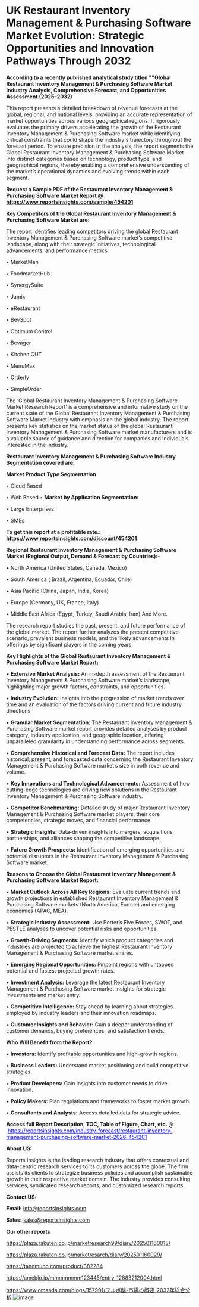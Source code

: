 # UK Restaurant Inventory Management & Purchasing Software Market Evolution: Strategic Opportunities and Innovation Pathways Through 2032

<strong>According to a recently published analytical study titled ""Global Restaurant Inventory Management & Purchasing Software Market Industry Analysis, Comprehensive Forecast, and Opportunities Assessment (2025–2032)</strong>

This report presents a detailed breakdown of revenue forecasts at the global, regional, and national levels, providing an accurate representation of market opportunities across various geographical regions. It rigorously evaluates the primary drivers accelerating the growth of the Restaurant Inventory Management & Purchasing Software market while identifying critical constraints that could shape the industry's trajectory throughout the forecast period. To ensure precision in the analysis, the report segments the Global Restaurant Inventory Management & Purchasing Software Market into distinct categories based on technology, product type, and geographical regions, thereby enabling a comprehensive understanding of the market’s operational dynamics and evolving trends within each segment.

<strong>Request a Sample PDF of the Restaurant Inventory Management & Purchasing Software Market Report </strong><strong>@<a href=https://www.reportsinsights.com/sample/454201 style=color:#0000ff;> https://www.reportsinsights.com/sample/454201</a></strong></font>

<strong>Key Competitors of the Global Restaurant Inventory Management & Purchasing Software Market are:</strong>

The report identifies leading competitors driving the global Restaurant Inventory Management & Purchasing Software market’s competitive landscape, along with their strategic initiatives, technological advancements, and performance metrics.

‣ MarketMan

‣ FoodmarketHub

‣ SynergySuite

‣ Jamix

‣ eRestaurant

‣ BevSpot

‣ Optimum Control

‣ Bevager

‣ Kitchen CUT

‣ MenuMax

‣ Orderly

‣ SimpleOrder

The ‘Global Restaurant Inventory Management & Purchasing Software Market Research Report’ is a comprehensive and informative study on the current state of the Global Restaurant Inventory Management & Purchasing Software Market industry with emphasis on the global industry. The report presents key statistics on the market status of the global Restaurant Inventory Management & Purchasing Software market manufacturers and is a valuable source of guidance and direction for companies and individuals interested in the industry.

<strong>Restaurant Inventory Management & Purchasing Software Industry Segmentation covered are:</strong>

<strong>Market Product Type Segmentation</strong>

‣ Cloud Based

‣ Web Based
‣ 
<strong>Market by Application Segmentation:</strong>

‣ Large Enterprises

‣ SMEs

<strong>To get this report at a profitable rate.: <a href=https://www.reportsinsights.com/discount/454201 style=color:#0000ff;>https://www.reportsinsights.com/discount/454201</a></strong></font>

<strong>Regional Restaurant Inventory Management & Purchasing Software Market (Regional Output, Demand &amp; Forecast by Countries):-</strong>

• North America (United States, Canada, Mexico)

• South America ( Brazil, Argentina, Ecuador, Chile)

• Asia Pacific (China, Japan, India, Korea)

• Europe (Germany, UK, France, Italy)

• Middle East Africa (Egypt, Turkey, Saudi Arabia, Iran) And More.

The research report studies the past, present, and future performance of the global market. The report further analyzes the present competitive scenario, prevalent business models, and the likely advancements in offerings by significant players in the coming years.

<strong>Key Highlights of the Global Restaurant Inventory Management & Purchasing Software Market Report:</strong>

• <strong>Extensive Market Analysis:</strong> An in-depth assessment of the Restaurant Inventory Management & Purchasing Software market’s landscape, highlighting major growth factors, constraints, and opportunities.

• <strong>Industry Evolution:</strong> Insights into the progression of market trends over time and an evaluation of the factors driving current and future industry directions.

• <strong>Granular Market Segmentation:</strong> The Restaurant Inventory Management & Purchasing Software market report provides detailed analyses by product category, industry application, and geographic location, offering unparalleled granularity in understanding performance across segments.

• <strong>Comprehensive Historical and Forecast Data:</strong> The report includes historical, present, and forecasted data concerning the Restaurant Inventory Management & Purchasing Software market’s size in both revenue and volume.

• <strong>Key Innovations and Technological Advancements:</strong> Assessment of how cutting-edge technologies are driving new solutions in the Restaurant Inventory Management & Purchasing Software industry.

• <strong>Competitor Benchmarking:</strong> Detailed study of major Restaurant Inventory Management & Purchasing Software market players, their core competencies, strategic moves, and financial performance.

• <strong>Strategic Insights:</strong> Data-driven insights into mergers, acquisitions, partnerships, and alliances shaping the competitive landscape.

• <strong>Future Growth Prospects:</strong> Identification of emerging opportunities and potential disruptors in the Restaurant Inventory Management & Purchasing Software market.

<strong>Reasons to Choose the Global Restaurant Inventory Management & Purchasing Software Market Report:</strong>

• <strong>Market Outlook Across All Key Regions:</strong> Evaluate current trends and growth projections in established Restaurant Inventory Management & Purchasing Software markets (North America, Europe) and emerging economies (APAC, MEA).

• <strong>Strategic Industry Assessment:</strong> Use Porter’s Five Forces, SWOT, and PESTLE analyses to uncover potential risks and opportunities.

• <strong>Growth-Driving Segments:</strong> Identify which product categories and industries are projected to achieve the highest Restaurant Inventory Management & Purchasing Software market shares.

• <strong>Emerging Regional Opportunities:</strong> Pinpoint regions with untapped potential and fastest projected growth rates.

• <strong>Investment Analysis:</strong> Leverage the latest Restaurant Inventory Management & Purchasing Software market insights for strategic investments and market entry.

• <strong>Competitive Intelligence:</strong> Stay ahead by learning about strategies employed by industry leaders and their innovation roadmaps.

• <strong>Customer Insights and Behavior:</strong> Gain a deeper understanding of customer demands, buying preferences, and satisfaction trends.

<strong>Who Will Benefit from the Report?</strong>

• <strong>Investors:</strong> Identify profitable opportunities and high-growth regions.

• <strong>Business Leaders:</strong> Understand market positioning and build competitive strategies.

• <strong>Product Developers:</strong> Gain insights into customer needs to drive innovation.

• <strong>Policy Makers:</strong> Plan regulations and frameworks to foster market growth.

• <strong>Consultants and Analysts:</strong> Access detailed data for strategic advice.
</ul>
<strong>Access full Report Description, TOC, Table of Figure, Chart, etc. </strong>@  <a href=https://reportsinsights.com/industry-forecast/restaurant-inventory-management-purchasing-software-market-2026-454201 style=color:#0000ff;>https://reportsinsights.com/industry-forecast/restaurant-inventory-management-purchasing-software-market-2026-454201</a></font>

<strong><strong>About US</strong>:</strong>

Reports Insights is the leading research industry that offers contextual and data-centric research services to its customers across the globe. The firm assists its clients to strategize business policies and accomplish sustainable growth in their respective market domain. The industry provides consulting services, syndicated research reports, and customized research reports.

<strong>Contact US:</strong>

<p class=""""><b>Email:</b> <a href=mailto:info@reportsinsights.com>info@reportsinsights.com</a></p>
<p class=""""><b>Sales:</b> <a href=mailto:sales@reportsinsights.com>sales@reportsinsights.com</a></p>

<strong>Our other reports</strong>

<a href=https://plaza.rakuten.co.jp/marketresearch99/diary/202501160018/>https://plaza.rakuten.co.jp/marketresearch99/diary/202501160018/</a>

<a href=https://plaza.rakuten.co.jp/marketresarch/diary/202501160029/>https://plaza.rakuten.co.jp/marketresarch/diary/202501160029/</a>

<a href=https://tanomuno.com/product/382284>https://tanomuno.com/product/382284</a>

<a href=https://ameblo.jp/mmmmmmm123445/entry-12883212004.html>https://ameblo.jp/mmmmmmm123445/entry-12883212004.html</a>

<a href=https://www.omaada.com/blogs/157901/フルボ酸-市場の概要-2032年総合分析>https://www.omaada.com/blogs/157901/フルボ酸-市場の概要-2032年総合分析</a>
![image](https://github.com/user-attachments/assets/d7389636-ff92-4547-8d77-e4024dc9ffbc)
